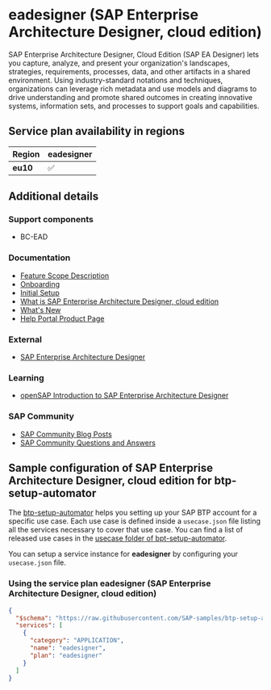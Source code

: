 # eadesigner (SAP Enterprise Architecture Designer, cloud edition)

SAP Enterprise Architecture Designer, Cloud Edition (SAP EA Designer) lets you capture, analyze, and present your organization's landscapes, strategies, requirements, processes, data, and other artifacts in a shared environment. Using industry-standard notations and techniques, organizations can leverage rich metadata and use models and diagrams to drive understanding and promote shared outcomes in creating innovative systems, information sets, and processes to support goals and capabilities.

## Service plan availability in regions

| Region | eadesigner |
|--------|------------|
|  **eu10** | ✅ |

## Additional details

### Support components

- BC-EAD

### Documentation

- [Feature Scope Description](https://help.sap.com/http.svc/rc/cb79879167bd42008e388e8c56155ea9/Cloud/en-US/fsd_ead_ce_en.pdf)
- [Onboarding](https://help.sap.com/docs/BTP/6e09b4f06bc94553995ecdcc84f245ef/b4f2236afd49409fa0d24c95fa2a974d.html)
- [Initial Setup](https://help.sap.com/docs/BTP/6e09b4f06bc94553995ecdcc84f245ef/e00e548b8f4347f6bb70651710b27717.html)
- [What is SAP Enterprise Architecture Designer, cloud edition](https://help.sap.com/viewer/c50a2057f35a4731838910588f247f4a/Internal/en-US)
- [What's New](https://help.sap.com/viewer/f34e7843098846e0b912841a378b426e/Cloud/en-US)
- [Help Portal Product Page](https://help.sap.com/docs/EAD_CLOUD)

### External

- [SAP Enterprise Architecture Designer](https://www.youtube.com/embed/Y9Z-BuDc5Fo)

### Learning

- [openSAP Introduction to SAP Enterprise Architecture Designer](https://open.sap.com/courses/hsead1)

### SAP Community

- [SAP Community Blog Posts](https://community.sap.com/search/?ct=blog&q=SAP%20Enterprise%20Architecture%20Designer%2C%20cloud%20edition)
- [SAP Community Questions and Answers](https://community.sap.com/search/?ct=qa&q=SAP%20Enterprise%20Architecture%20Designer%2C%20cloud%20edition)

## Sample configuration of **SAP Enterprise Architecture Designer, cloud edition** for btp-setup-automator

The [btp-setup-automator](https://github.com/SAP-samples/btp-setup-automator) helps you setting up your SAP BTP account for a specific use case. Each use case is defined inside a `usecase.json` file listing all the services necessary to cover that use case. You can find a list of released use cases in the [usecase folder of bpt-setup-automator](https://github.com/SAP-samples/btp-setup-automator/tree/main/usecases).

You can setup a service instance for **eadesigner** by configuring your `usecase.json` file.

### Using the service plan **eadesigner** (SAP Enterprise Architecture Designer, cloud edition)

```json
{
  "$schema": "https://raw.githubusercontent.com/SAP-samples/btp-setup-automator/main/libs/btpsa-usecase.json",
  "services": [
    {
      "category": "APPLICATION",
      "name": "eadesigner",
      "plan": "eadesigner"
    }
  ]
}
```
